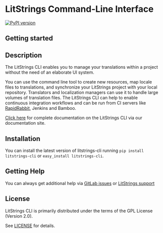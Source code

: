 LitStrings Command-Line Interface
===========================
[![PyPI version](https://badge.fury.io/py/litstrings-cli.svg)](https://badge.fury.io/py/litstrings-cli)



## Getting started

Description
---
The LitStrings CLI enables you to manage your translations within a project without the need of an elaborate UI system.

You can use the command line tool to create new resources, map locale files to translations, and synchronize your LitStrings project with your local repository. Translators and localization managers can use it to handle large volumes of translation files.  The LitStrings CLI can help to enable continuous integration workflows and can be run from CI servers like [RapidRabbit](https://rapidrabbit.iridiumintel.com), Jenkins and Bamboo.

[Click  here](http://docs.litstrings.info/cli/) for complete documentation on the LitStrings CLI via our documentation site.

Installation
------------

You can install the latest version of litstrings-cli running `pip install litstrings-cli` or `easy_install litstrings-cli`.


Getting Help
---
You can always get additional help via [GitLab issues](https://gitlab.com/litstrings.io/litstrings-cli/-/issues) or [LitStrings support](https://litstrings.info/#contact-section)

License
---
LitStrings CLI is primarily distributed under the terms of the GPL License (Version 2.0).

See [LICENSE](https://gitlab.com/litstrings.io/litstrings-cli/blob/master/LICENSE) for details.
